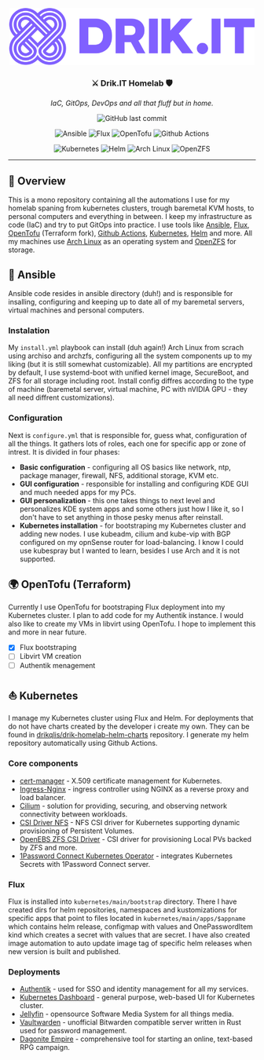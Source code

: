 <div align="center">
<img src="files/drik-it-logo.svg" alt="drik-it-logo" width="500"/>

### ⚔️ Drik.IT Homelab 🛡️
*IaC, GitOps, DevOps and all that fluff but in home.*

![GitHub last commit](https://img.shields.io/github/last-commit/drikqlis/drik-homelab?logo=github&style=for-the-badge&color=8060ff)

![Ansible](https://img.shields.io/badge/ansible-8060ff?style=for-the-badge&logo=ansible&logoColor=white&link=https%3A%2F%2Fwww.ansible.com%2F)
![Flux](https://img.shields.io/badge/flux-8060ff?style=for-the-badge&logo=flux&logoColor=white&link=https%3A%2F%2Ffluxcd.io%2F)
![OpenTofu](https://img.shields.io/badge/opentofu-8060ff?style=for-the-badge&logo=opentofu&logoColor=white&link=https%3A%2F%2Fopentofu.org%2F)
![Github Actions](https://img.shields.io/badge/github_actions-8060ff?style=for-the-badge&logo=github-actions&logoColor=white&link=https%3A%2F%2Fdocs.github.com%2Fen%2Factions)

![Kubernetes](https://img.shields.io/badge/kubernetes-8060ff?style=for-the-badge&logo=kubernetes&logoColor=white&link=https%3A%2F%2Fkubernetes.io%2F)
![Helm](https://img.shields.io/badge/helm-8060ff?style=for-the-badge&logo=helm&logoColor=white&link=https%3A%2F%2Fhelm.sh%2F)
![Arch Linux](https://img.shields.io/badge/arch_linux-8060ff?style=for-the-badge&logo=arch-linux&logoColor=white&link=https%3A%2F%2Farchlinux.org%2F)
![OpenZFS](https://img.shields.io/badge/openzfs-8060ff?style=for-the-badge&logo=openzfs&logoColor=white&color=8060ff&link=https%3A%2F%2Farchlinux.org%2F)


</div>

---

## 📔 Overview
This is a mono repository containing all the automations I use for my homelab spaning from kubernetes clusters, trough baremetal KVM hosts, to personal computers and everything in between. I keep my infrastructure as code (IaC) and try to put GitOps into practice. I use tools like [Ansible](https://www.ansible.com), [Flux](https://fluxcd.io), [OpenTofu](https://opentofu.org) (Terraform fork), [Github Actions](https://docs.github.com/en/actions), [Kubernetes](https://kubernetes.io), [Helm](https://helm.sh) and more. All my machines use [Arch Linux](https://archlinux.org) as an operating system and [OpenZFS](https://openzfs.org) for storage.

## 🐧 Ansible
Ansible code resides in ansible directory (duh!) and is responsible for insalling, configuring and keeping up to date all of my baremetal servers, virtual machines and personal computers.

### Instalation
My `install.yml` playbook can install (duh again!) Arch Linux from scrach using archiso and archzfs, configuring all the system components up to my liking (but it is still somewhat customizable). All my partitions are encrypted by default, I use systemd-boot with unified kernel image, SecureBoot, and ZFS for all storage including root. Install config diffres according to the type of machine (baremetal server, virtual machine, PC with nVIDIA GPU - they all need diffrent customizations).

### Configuration
Next is `configure.yml` that is responsible for, guess what, configuration of all the things. It gathers lots of roles, each one for specific app or zone of intrest. It is divided in four phases:
- **Basic configuration** - configuring all OS basics like network, ntp, package manager, firewall, NFS, additional storage, KVM etc.
- **GUI configuration** - responsible for installing and configuring KDE GUI and much needed apps for my PCs.
- **GUI personalization** - this one takes things to next level and personalizes KDE system apps and some others just how I like it, so I don't have to set anything in those pesky menus after reinstall.
- **Kubernetes installation** - for bootstraping my Kubernetes cluster and adding new nodes. I use kubeadm, cilium and kube-vip with BGP configured on my opnSense router for load-balancing. I know I could use kubespray but I wanted to learn, besides I use Arch and it is not supported.

## 🌍 OpenTofu (Terraform)
Currently I use OpenTofu for bootstraping Flux deployment into my Kubernetes cluster. I plan to add code for my Authentik instance. I would also like to create my VMs in libvirt using OpenTofu. I hope to implement this and more in near future.
- [x] Flux bootstraping
- [ ] Libvirt VM creation
- [ ] Authentik menagement

## ⛵ Kubernetes
I manage my Kubernetes cluster using Flux and Helm. For deployments that do not have charts created by the developer i create my own. They can be found in [drikqlis/drik-homelab-helm-charts](https://github.com/drikqlis/drik-homelab-helm-charts) repository. I generate my helm repository automatically using Github Actions.

### Core components
- [cert-manager](https://cert-manager.io/) - X.509 certificate management for Kubernetes.
- [Ingress-Nginx](https://kubernetes.github.io/ingress-nginx/) - ingress controller using NGINX as a reverse proxy and load balancer.
- [Cilium](https://cilium.io) - solution for providing, securing, and observing network connectivity between workloads.
- [CSI Driver NFS](https://github.com/kubernetes-csi/csi-driver-nfs) - NFS CSI driver for Kubernetes supporting dynamic provisioning of Persistent Volumes.
- [OpenEBS ZFS CSI Driver](https://github.com/openebs/zfs-localpv) - CSI driver for provisioning Local PVs backed by ZFS and more.
- [1Password Connect Kubernetes Operator](https://developer.1password.com/docs/k8s/k8s-operator) - integrates Kubernetes Secrets with 1Password Connect server.

### Flux
Flux is installed into `kubernetes/main/bootstrap` directory. There I have created dirs for helm repositories, namespaces and kustomizations for specific apps that point to files located in `kubernetes/main/apps/$appname` which contains helm release, configmap with values and OnePasswordItem kind which creates a secret with values that are secret. I have also created image automation to auto update image tag of specific helm releases when new version is built and published.

### Deployments
- [Authentik](https://goauthentik.io/) - used for SSO and identity management for all my services.
- [Kubernetes Dashboard](https://github.com/kubernetes/dashboard) - general purpose, web-based UI for Kubernetes cluster.
- [Jellyfin](https://jellyfin.org) - opensource Software Media System for all things media.
- [Vaultwarden](https://github.com/dani-garcia/vaultwarden) - unofficial Bitwarden compatible server written in Rust used for password management.
- [Dagonite Empire](https://github.com/KrystianKempski/DagoniteEmpire) - comprehensive tool for starting an online, text-based RPG campaign.